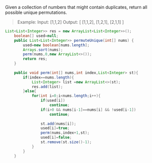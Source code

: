 Given a collection of numbers that might contain duplicates, return all possible unique permutations.

>Example:
Input: [1,1,2]
Output:
[
  [1,1,2],
  [1,2,1],
  [2,1,1]
]

```java
List<List<Integer>> res = new ArrayList<List<Integer>>();
    boolean[] used=null;
    public List<List<Integer>> permuteUnique(int[] nums) {
        used=new boolean[nums.length];
        Arrays.sort(nums);
        perm(nums,0,new ArrayList<>());
        return res;
    }
    
    public void perm(int[] nums,int index,List<Integer> st){
        if(index==nums.length){
            List<Integer> list =new ArrayList<>(st);
            res.add(list);
        }else{
            for(int i=0;i<nums.length;i++){
                if(used[i])
                    continue;
                if(i>0 && nums[i-1]==nums[i] && !used[i-1])
                    continue;
                
                st.add(nums[i]);
                used[i]=true;
                perm(nums,index+1,st);
                used[i]=false;
                st.remove(st.size()-1);
            }
        }
    }
```
